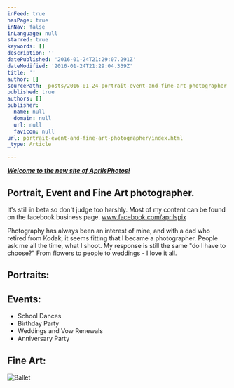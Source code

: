 ```yaml
---
inFeed: true
hasPage: true
inNav: false
inLanguage: null
starred: true
keywords: []
description: ''
datePublished: '2016-01-24T21:29:07.291Z'
dateModified: '2016-01-24T21:29:04.339Z'
title: ''
author: []
sourcePath: _posts/2016-01-24-portrait-event-and-fine-art-photographer.md
published: true
authors: []
publisher:
  name: null
  domain: null
  url: null
  favicon: null
url: portrait-event-and-fine-art-photographer/index.html
_type: Article

---
```

**_[Welcome to the new site of AprilsPhotos!][0]_**

## Portrait, Event and Fine Art photographer. 

It's still in beta so don't judge too harshly. Most of my content can be found on the facebook business page. [www.facebook.com/aprilspix ][1]

Photography has always been an interest of mine, and with a dad who retired from Kodak, it seems fitting that I became a photographer. People ask me all the time, what I shoot. My response is still the same "do I have to choose?" From flowers to people to weddings - I love it all.

## Portraits:

## Events:

* School Dances
* Birthday Party
* Weddings and Vow Renewals
* Anniversary Party

## Fine Art:
![Ballet](https://the-grid-user-content.s3-us-west-2.amazonaws.com/472c0f24-8f44-4da8-97d9-03bfa5db0c32.jpg)

[0]: null
[1]: www.facebook.com/aprilspix